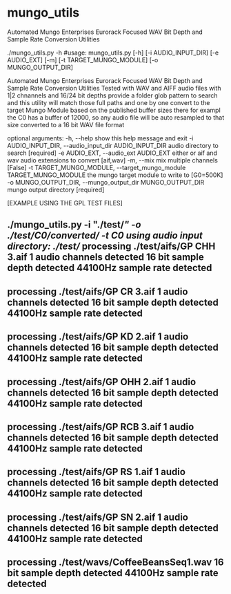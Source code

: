 # mungo_utils
Automated Mungo Enterprises Eurorack Focused WAV Bit Depth and Sample Rate Conversion Utilities

./mungo_utils.py -h
#usage: mungo_utils.py [-h] [-i AUDIO_INPUT_DIR] [-e AUDIO_EXT] [-m]
                      [-t TARGET_MUNGO_MODULE] [-o MUNGO_OUTPUT_DIR]

Automated Mungo Enterprises Eurorack Focused WAV Bit Depth and Sample Rate
Conversion Utilities Tested with WAV and AIFF audio files with 1|2 chnannels
and 16/24 bit depths provide a folder glob pattern to search and this utility
will match those full paths and one by one convert to the target Mungo Module
based on the published buffer sizes there for exampl the C0 has a buffer of
12000, so any audio file will be auto resampled to that size converted to a 16
bit WAV file format

optional arguments:
  -h, --help            show this help message and exit
  -i AUDIO_INPUT_DIR, --audio_input_dir AUDIO_INPUT_DIR
                        audio directory to search [required]
  -e AUDIO_EXT, --audio_ext AUDIO_EXT
                        either or aif and wav audio extensions to convert
                        [aif,wav]
  -m, --mix             mix multiple channels [False]
  -t TARGET_MUNGO_MODULE, --target_mungo_module TARGET_MUNGO_MODULE
                        the mungo target module to write to [G0=500K]
  -o MUNGO_OUTPUT_DIR, --mungo_output_dir MUNGO_OUTPUT_DIR
                        mungo output directory [required]
  
  [EXAMPLE USING THE GPL TEST FILES]
  
./mungo_utils.py -i "./test/*" -o ./test/C0/converted/ -t C0
using audio input directory:
./test/*
processing ./test/aifs/GP CHH 3.aif
1 audio channels detected
16 bit sample depth detected
44100Hz sample rate detected
---------------------------------------------------
processing ./test/aifs/GP CR 3.aif
1 audio channels detected
16 bit sample depth detected
44100Hz sample rate detected
---------------------------------------------------
processing ./test/aifs/GP KD 2.aif
1 audio channels detected
16 bit sample depth detected
44100Hz sample rate detected
---------------------------------------------------
processing ./test/aifs/GP OHH 2.aif
1 audio channels detected
16 bit sample depth detected
44100Hz sample rate detected
---------------------------------------------------
processing ./test/aifs/GP RCB 3.aif
1 audio channels detected
16 bit sample depth detected
44100Hz sample rate detected
---------------------------------------------------
processing ./test/aifs/GP RS 1.aif
1 audio channels detected
16 bit sample depth detected
44100Hz sample rate detected
---------------------------------------------------
processing ./test/aifs/GP SN 2.aif
1 audio channels detected
16 bit sample depth detected
44100Hz sample rate detected
---------------------------------------------------
processing ./test/wavs/CoffeeBeansSeq1.wav
16 bit sample depth detected
44100Hz sample rate detected
---------------------------------------------------